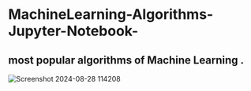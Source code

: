 # MachineLearning-Algorithms-Jupyter-Notebook-

most popular algorithms of  Machine Learning .
--------------------
![Screenshot 2024-08-28 114208](https://github.com/user-attachments/assets/0d43d380-e3f6-4426-9994-9aa048be93d7 )
